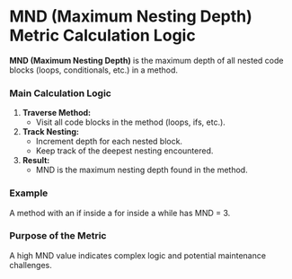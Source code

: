 # MND (Maximum Nesting Depth) Metric Calculation Logic

**MND (Maximum Nesting Depth)** is the maximum depth of all nested code blocks (loops, conditionals, etc.) in a method.

### Main Calculation Logic

1. **Traverse Method:**
   - Visit all code blocks in the method (loops, ifs, etc.).
2. **Track Nesting:**
   - Increment depth for each nested block.
   - Keep track of the deepest nesting encountered.
3. **Result:**
   - MND is the maximum nesting depth found in the method.

### Example
A method with an if inside a for inside a while has MND = 3.

### Purpose of the Metric
A high MND value indicates complex logic and potential maintenance challenges.
